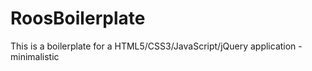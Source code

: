 RoosBoilerplate
===============

This is a boilerplate for a HTML5/CSS3/JavaScript/jQuery application - minimalistic
